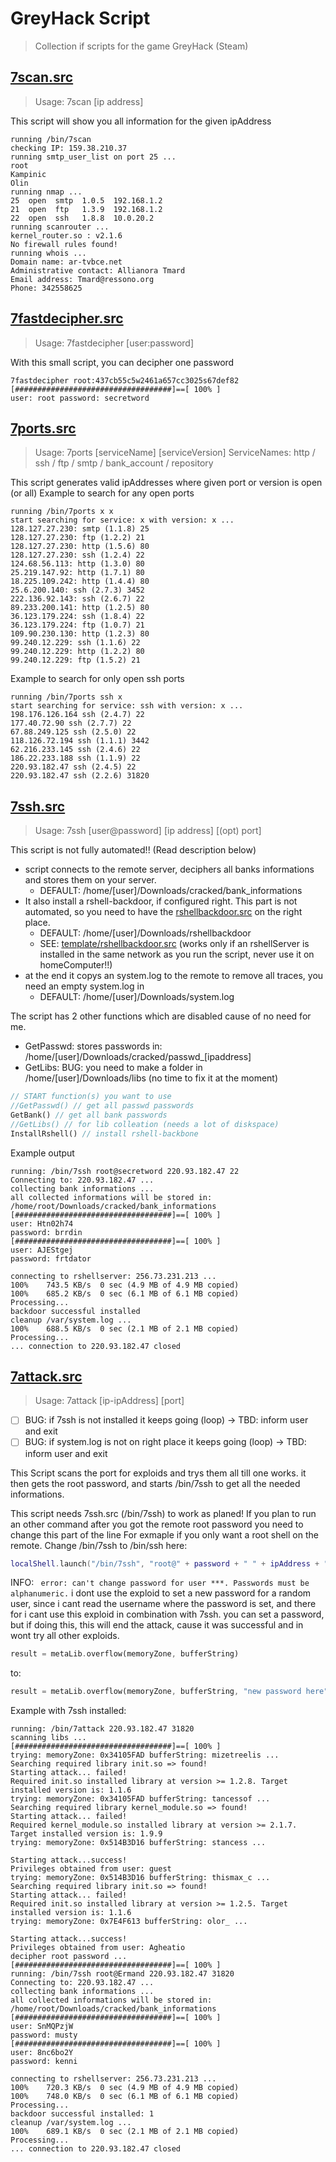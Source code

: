 # GreyHack Script
> Collection if scripts for the game GreyHack (Steam)

## [7scan.src](7scan.src)
> Usage: 7scan [ip address]

This script will show you all information for the given ipAddress
```
running /bin/7scan
checking IP: 159.38.210.37
running smtp_user_list on port 25 ...
root
Kampinic
Olin
running nmap ...
25  open  smtp  1.0.5  192.168.1.2  
21  open  ftp   1.3.9  192.168.1.2  
22  open  ssh   1.8.8  10.0.20.2    
running scanrouter ...
kernel_router.so : v2.1.6
No firewall rules found!
running whois ...
Domain name: ar-tvbce.net
Administrative contact: Allianora Tmard
Email address: Tmard@ressono.org
Phone: 342558625
```
## [7fastdecipher.src](7fastdecipher.src)
> Usage: 7fastdecipher [user:password]

With this small script, you can decipher one password
```
7fastdecipher root:437cb55c5w2461a657cc3025s67def82
[###################################]==[ 100% ]
user: root password: secretword
```

## [7ports.src](7ports.src)
> Usage: 7ports [serviceName] [serviceVersion]
> ServiceNames: http / ssh / ftp / smtp / bank_account / repository

This script generates valid ipAddresses where given port or version is open (or all)
Example to search for any open ports
```
running /bin/7ports x x
start searching for service: x with version: x ...
128.127.27.230: smtp (1.1.8) 25
128.127.27.230: ftp (1.2.2) 21
128.127.27.230: http (1.5.6) 80
128.127.27.230: ssh (1.2.4) 22
124.68.56.113: http (1.3.0) 80
25.219.147.92: http (1.7.1) 80
18.225.109.242: http (1.4.4) 80
25.6.200.140: ssh (2.7.3) 3452
222.136.92.143: ssh (2.6.7) 22
89.233.200.141: http (1.2.5) 80
36.123.179.224: ssh (1.8.4) 22
36.123.179.224: ftp (1.0.7) 21
109.90.230.130: http (1.2.3) 80
99.240.12.229: ssh (1.1.6) 22
99.240.12.229: http (1.2.2) 80
99.240.12.229: ftp (1.5.2) 21
```

Example to search for only open ssh ports
```
running /bin/7ports ssh x
start searching for service: ssh with version: x ...
198.176.126.164 ssh (2.4.7) 22
177.40.72.90 ssh (2.7.7) 22
67.88.249.125 ssh (2.5.0) 22
118.126.72.194 ssh (1.1.1) 3442
62.216.233.145 ssh (2.4.6) 22
186.22.233.188 ssh (1.1.9) 22
220.93.182.47 ssh (2.4.5) 22
220.93.182.47 ssh (2.2.6) 31820
```

## [7ssh.src](7ssh.src)
> Usage: 7ssh [user@password] [ip address] [(opt) port]

This script is not fully automated!! (Read description below)
- script connects to the remote server, deciphers all banks informations and stores them on your server.
  - DEFAULT: /home/[user]/Downloads/cracked/bank_informations
- It also install a rshell-backdoor, if configured right. This part is not automated, so you need to have the [rshellbackdoor.src](template/rshellbackdoor.src) on the right place.
  - DEFAULT: /home/[user]/Downloads/rshellbackdoor
  - SEE: [template/rshellbackdoor.src](template/rshellbackdoor.src) (works only if an rshellServer is installed in the same network as you run the script, never use it on homeComputer!!)
- at the end it copys an system.log to the remote to remove all traces, you need an empty system.log in
  - DEFAULT: /home/[user]/Downloads/system.log

The script has 2 other functions which are disabled cause of no need for me.
- GetPasswd: stores passwords in: /home/[user]/Downloads/cracked/passwd_[ipaddress]
- GetLibs: BUG: you need to make a folder in  /home/[user]/Downloads/libs (no time to fix it at the moment)
```rust
// START function(s) you want to use
//GetPasswd() // get all passwd passwords
GetBank() // get all bank passwords
//GetLibs() // for lib colleation (needs a lot of diskspace)
InstallRshell() // install rshell-backbone

```

Example output
```
running: /bin/7ssh root@secretword 220.93.182.47 22
Connecting to: 220.93.182.47 ...
collecting bank informations ...
all collected informations will be stored in:
/home/root/Downloads/cracked/bank_informations
[###################################]==[ 100% ]
user: Htn02h74
password: brrdin
[###################################]==[ 100% ]
user: AJEStgej
password: frtdator

connecting to rshellserver: 256.73.231.213 ...
100%	743.5 KB/s	0 sec (4.9 MB of 4.9 MB copied)
100%	685.2 KB/s	0 sec (6.1 MB of 6.1 MB copied)
Processing...
backdoor successful installed
cleanup /var/system.log ...
100%	688.5 KB/s	0 sec (2.1 MB of 2.1 MB copied)
Processing...
... connection to 220.93.182.47 closed
```

## [7attack.src](7attack.src)
> Usage: 7attack [ip-ipAddress] [port]

- [ ] BUG: if 7ssh is not installed it keeps going (loop) -> TBD: inform user and exit
- [ ] BUG: if system.log is not on right place it keeps going (loop) -> TBD: inform user and exit

This Script scans the port for exploids and trys them all till one works.
it then gets the root password, and starts /bin/7ssh to get all the needed informations.

This script needs 7ssh.src (/bin/7ssh) to work as planed!
If you plan to run an other command after you got the remote root password you need to change this part of the line
For exmaple if you only want a root shell on the remote. Change /bin/7ssh to /bin/ssh here:
```lua
localShell.launch("/bin/7ssh", "root@" + password + " " + ipAddress + " " + port) // script you want to start
```

INFO: ``` error: can't change password for user ***. Passwords must be alphanumeric.```
i dont use the exploid to set a new password for a random user, since i cant read the username where the password is set, and there for i cant use this exploid in combination with 7ssh.
you can set a password, but if doing this, this will end the attack, cause it was successful and in wont try all other exploids.

```rust
result = metaLib.overflow(memoryZone, bufferString)
```

to:
```rust
result = metaLib.overflow(memoryZone, bufferString, "new password here")
```

Example with 7ssh installed:
```
running: /bin/7attack 220.93.182.47 31820
scanning libs ...
[###################################]==[ 100% ]
trying: memoryZone: 0x34105FAD bufferString: mizetreelis ...
Searching required library init.so => found!
Starting attack... failed!
Required init.so installed library at version >= 1.2.8. Target installed version is: 1.1.6
trying: memoryZone: 0x34105FAD bufferString: tancessof ...
Searching required library kernel_module.so => found!
Starting attack... failed!
Required kernel_module.so installed library at version >= 2.1.7. Target installed version is: 1.9.9
trying: memoryZone: 0x514B3D16 bufferString: stancess ...

Starting attack...success!
Privileges obtained from user: guest
trying: memoryZone: 0x514B3D16 bufferString: thismax_c ...
Searching required library init.so => found!
Starting attack... failed!
Required init.so installed library at version >= 1.2.5. Target installed version is: 1.1.6
trying: memoryZone: 0x7E4F613 bufferString: olor_ ...

Starting attack...success!
Privileges obtained from user: Agheatio
decipher root password ...
[###################################]==[ 100% ]
running: /bin/7ssh root@Ermand 220.93.182.47 31820
Connecting to: 220.93.182.47 ...
collecting bank informations ...
all collected informations will be stored in:
/home/root/Downloads/cracked/bank_informations
[###################################]==[ 100% ]
user: SnMQPzjW
password: musty
[###################################]==[ 100% ]
user: 8nc6bo2Y
password: kenni

connecting to rshellserver: 256.73.231.213 ...
100%	720.3 KB/s	0 sec (4.9 MB of 4.9 MB copied)
100%	748.0 KB/s	0 sec (6.1 MB of 6.1 MB copied)
Processing...
backdoor successful installed: 1
cleanup /var/system.log ...
100%	689.1 KB/s	0 sec (2.1 MB of 2.1 MB copied)
Processing...
... connection to 220.93.182.47 closed
```
